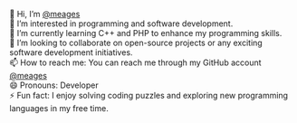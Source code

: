 👋 Hi, I’m [@meages](https://github.com/meages/)<br>
👀 I’m interested in programming and software development.<br>
🌱 I’m currently learning C++ and PHP to enhance my programming skills.<br>
💞️ I’m looking to collaborate on open-source projects or any exciting software development initiatives.<br>
📫 How to reach me: You can reach me through my GitHub account [@meages](https://github.com/meages/)<br>
😄 Pronouns: Developer<br>
⚡ Fun fact: I enjoy solving coding puzzles and exploring new programming languages in my free time.
